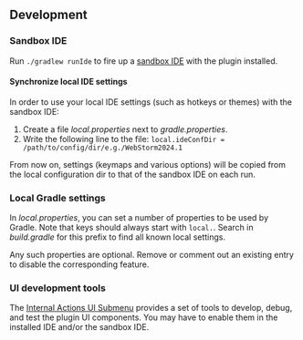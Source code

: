 ## Development

### Sandbox IDE

Run `./gradlew runIde` to fire up a [sandbox IDE](https://plugins.jetbrains.com/docs/intellij/ide-development-instance.html) with the plugin installed.

#### Synchronize local IDE settings

In order to use your local IDE settings (such as hotkeys or themes) with the sandbox IDE:
1. Create a file *local.properties* next to *gradle.properties*.
2. Write the following line to the file:
   `local.ideConfDir = /path/to/config/dir/e.g./WebStorm2024.1`

From now on, settings (keymaps and various options) will be copied from the local configuration dir to that of the sandbox IDE on each run.

### Local Gradle settings

In *local.properties*, you can set a number of properties to be used by Gradle.
Note that keys should always start with `local.`. Search in *build.gradle* for this prefix to find all known local settings.

Any such properties are optional. Remove or comment out an existing entry to disable the corresponding feature.

### UI development tools

The [Internal Actions UI Submenu](https://plugins.jetbrains.com/docs/intellij/internal-ui-sub.html) provides a set of tools to develop, debug, and test the plugin UI components.
You may have to enable them in the installed IDE and/or the sandbox IDE.